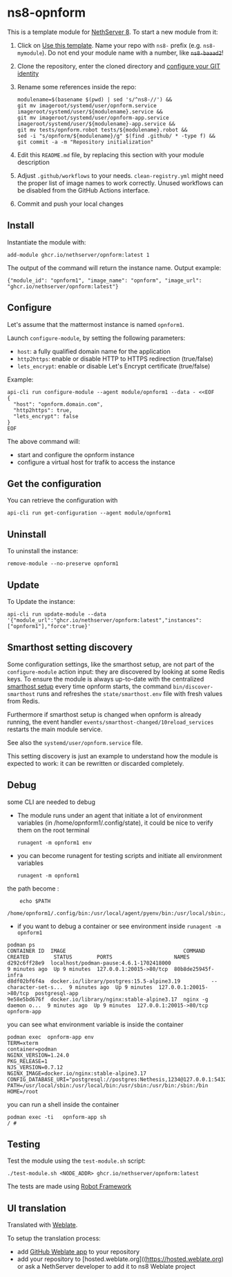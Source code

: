 # ns8-opnform

This is a template module for [NethServer 8](https://github.com/NethServer/ns8-core).
To start a new module from it:

1. Click on [Use this template](https://github.com/NethServer/ns8-opnform/generate).
   Name your repo with `ns8-` prefix (e.g. `ns8-mymodule`). 
   Do not end your module name with a number, like ~~`ns8-baaad2`~~!

1. Clone the repository, enter the cloned directory and
   [configure your GIT identity](https://git-scm.com/book/en/v2/Getting-Started-First-Time-Git-Setup#_your_identity)

1. Rename some references inside the repo:
   ```
   modulename=$(basename $(pwd) | sed 's/^ns8-//') &&
   git mv imageroot/systemd/user/opnform.service imageroot/systemd/user/${modulename}.service &&
   git mv imageroot/systemd/user/opnform-app.service imageroot/systemd/user/${modulename}-app.service && 
   git mv tests/opnform.robot tests/${modulename}.robot &&
   sed -i "s/opnform/${modulename}/g" $(find .github/ * -type f) &&
   git commit -a -m "Repository initialization"
   ```

1. Edit this `README.md` file, by replacing this section with your module
   description

1. Adjust `.github/workflows` to your needs. `clean-registry.yml` might
   need the proper list of image names to work correctly. Unused workflows
   can be disabled from the GitHub Actions interface.

1. Commit and push your local changes

## Install

Instantiate the module with:

    add-module ghcr.io/nethserver/opnform:latest 1

The output of the command will return the instance name.
Output example:

    {"module_id": "opnform1", "image_name": "opnform", "image_url": "ghcr.io/nethserver/opnform:latest"}

## Configure

Let's assume that the mattermost instance is named `opnform1`.

Launch `configure-module`, by setting the following parameters:
- `host`: a fully qualified domain name for the application
- `http2https`: enable or disable HTTP to HTTPS redirection (true/false)
- `lets_encrypt`: enable or disable Let's Encrypt certificate (true/false)


Example:

```
api-cli run configure-module --agent module/opnform1 --data - <<EOF
{
  "host": "opnform.domain.com",
  "http2https": true,
  "lets_encrypt": false
}
EOF
```

The above command will:
- start and configure the opnform instance
- configure a virtual host for trafik to access the instance

## Get the configuration
You can retrieve the configuration with

```
api-cli run get-configuration --agent module/opnform1
```

## Uninstall

To uninstall the instance:

    remove-module --no-preserve opnform1

## Update

To Update the instance:

    api-cli run update-module --data '{"module_url":"ghcr.io/nethserver/opnform:latest","instances":["opnform1"],"force":true}'

## Smarthost setting discovery

Some configuration settings, like the smarthost setup, are not part of the
`configure-module` action input: they are discovered by looking at some
Redis keys.  To ensure the module is always up-to-date with the
centralized [smarthost
setup](https://nethserver.github.io/ns8-core/core/smarthost/) every time
opnform starts, the command `bin/discover-smarthost` runs and refreshes
the `state/smarthost.env` file with fresh values from Redis.

Furthermore if smarthost setup is changed when opnform is already
running, the event handler `events/smarthost-changed/10reload_services`
restarts the main module service.

See also the `systemd/user/opnform.service` file.

This setting discovery is just an example to understand how the module is
expected to work: it can be rewritten or discarded completely.

## Debug

some CLI are needed to debug

- The module runs under an agent that initiate a lot of environment variables (in /home/opnform1/.config/state), it could be nice to verify them
on the root terminal

    `runagent -m opnform1 env`

- you can become runagent for testing scripts and initiate all environment variables
  
    `runagent -m opnform1`

 the path become : 
```
    echo $PATH
    /home/opnform1/.config/bin:/usr/local/agent/pyenv/bin:/usr/local/sbin:/usr/local/bin:/usr/sbin:/usr/bin:/usr/
```

- if you want to debug a container or see environment inside
 `runagent -m opnform1`
 ```
podman ps
CONTAINER ID  IMAGE                                      COMMAND               CREATED        STATUS        PORTS                    NAMES
d292c6ff28e9  localhost/podman-pause:4.6.1-1702418000                          9 minutes ago  Up 9 minutes  127.0.0.1:20015->80/tcp  80b8de25945f-infra
d8df02bf6f4a  docker.io/library/postgres:15.5-alpine3.19          --character-set-s...  9 minutes ago  Up 9 minutes  127.0.0.1:20015->80/tcp  postgresql-app
9e58e5bd676f  docker.io/library/nginx:stable-alpine3.17  nginx -g daemon o...  9 minutes ago  Up 9 minutes  127.0.0.1:20015->80/tcp  opnform-app
```

you can see what environment variable is inside the container
```
podman exec  opnform-app env
TERM=xterm
container=podman
NGINX_VERSION=1.24.0
PKG_RELEASE=1
NJS_VERSION=0.7.12
NGINX_IMAGE=docker.io/nginx:stable-alpine3.17
CONFIG_DATABASE_URI="postgresql://postgres:Nethesis,1234@127.0.0.1:5432/toto"
PATH=/usr/local/sbin:/usr/local/bin:/usr/sbin:/usr/bin:/sbin:/bin
HOME=/root
```

you can run a shell inside the container

```
podman exec -ti   opnform-app sh
/ # 
```
## Testing

Test the module using the `test-module.sh` script:


    ./test-module.sh <NODE_ADDR> ghcr.io/nethserver/opnform:latest

The tests are made using [Robot Framework](https://robotframework.org/)

## UI translation

Translated with [Weblate](https://hosted.weblate.org/projects/ns8/).

To setup the translation process:

- add [GitHub Weblate app](https://docs.weblate.org/en/latest/admin/continuous.html#github-setup) to your repository
- add your repository to [hosted.weblate.org]((https://hosted.weblate.org) or ask a NethServer developer to add it to ns8 Weblate project

